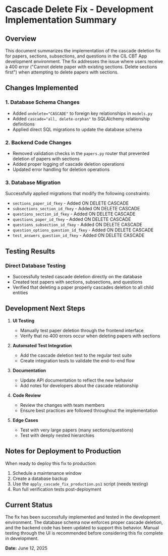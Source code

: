 # Cascade Delete Fix - Development Implementation Summary

## Overview

This document summarizes the implementation of the cascade deletion fix for papers, sections, subsections, and questions in the CIL CBT App development environment. The fix addresses the issue where users receive a 400 error ("Cannot delete paper with existing sections. Delete sections first") when attempting to delete papers with sections.

## Changes Implemented

### 1. Database Schema Changes
- Added `ondelete="CASCADE"` to foreign key relationships in `models.py`
- Added `cascade="all, delete-orphan"` to SQLAlchemy relationship definitions
- Applied direct SQL migrations to update the database schema

### 2. Backend Code Changes
- Removed validation checks in the `papers.py` router that prevented deletion of papers with sections
- Added proper logging of cascade deletion operations
- Updated error handling for deletion operations

### 3. Database Migration
Successfully applied migrations that modify the following constraints:
- `sections_paper_id_fkey` - Added ON DELETE CASCADE
- `subsections_section_id_fkey` - Added ON DELETE CASCADE
- `questions_section_id_fkey` - Added ON DELETE CASCADE
- `questions_paper_id_fkey` - Added ON DELETE CASCADE
- `questions_subsection_id_fkey` - Added ON DELETE CASCADE
- `question_options_question_id_fkey` - Added ON DELETE CASCADE
- `test_answers_question_id_fkey` - Added ON DELETE CASCADE

## Testing Results

### Direct Database Testing
- Successfully tested cascade deletion directly on the database
- Created test papers with sections, subsections, and questions
- Verified that deleting a paper properly cascades deletion to all child entities

## Development Next Steps

1. **UI Testing**
   - Manually test paper deletion through the frontend interface
   - Verify that no 400 errors occur when deleting papers with sections

2. **Automated Test Integration**
   - Add the cascade deletion test to the regular test suite
   - Create integration tests to validate the end-to-end flow

3. **Documentation**
   - Update API documentation to reflect the new behavior
   - Add notes for developers about the cascade relationship

4. **Code Review**
   - Review the changes with team members
   - Ensure best practices are followed throughout the implementation

5. **Edge Cases**
   - Test with very large papers (many sections/questions)
   - Test with deeply nested hierarchies

## Notes for Deployment to Production

When ready to deploy this fix to production:
1. Schedule a maintenance window
2. Create a database backup
3. Use the `apply_cascade_fix_production.ps1` script (needs testing)
4. Run full verification tests post-deployment

## Current Status

The fix has been successfully implemented and tested in the development environment. The database schema now enforces proper cascade deletion, and the backend code has been updated to support this behavior. Manual testing through the UI is recommended before considering this fix complete in development.

**Date:** June 12, 2025
